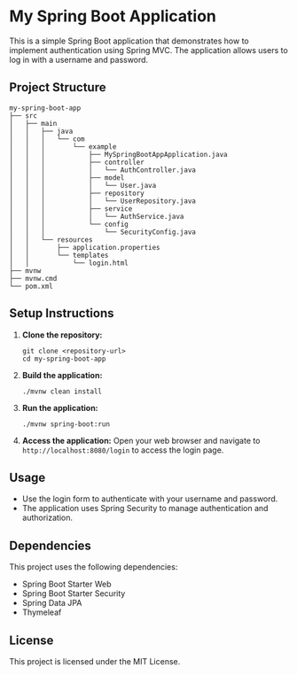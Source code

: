 # My Spring Boot Application

This is a simple Spring Boot application that demonstrates how to implement authentication using Spring MVC. The application allows users to log in with a username and password.

## Project Structure

```
my-spring-boot-app
├── src
│   ├── main
│   │   ├── java
│   │   │   └── com
│   │   │       └── example
│   │   │           ├── MySpringBootAppApplication.java
│   │   │           ├── controller
│   │   │           │   └── AuthController.java
│   │   │           ├── model
│   │   │           │   └── User.java
│   │   │           ├── repository
│   │   │           │   └── UserRepository.java
│   │   │           ├── service
│   │   │           │   └── AuthService.java
│   │   │           └── config
│   │   │               └── SecurityConfig.java
│   │   └── resources
│   │       ├── application.properties
│   │       └── templates
│   │           └── login.html
├── mvnw
├── mvnw.cmd
└── pom.xml
```

## Setup Instructions

1. **Clone the repository:**
   ```
   git clone <repository-url>
   cd my-spring-boot-app
   ```

2. **Build the application:**
   ```
   ./mvnw clean install
   ```

3. **Run the application:**
   ```
   ./mvnw spring-boot:run
   ```

4. **Access the application:**
   Open your web browser and navigate to `http://localhost:8080/login` to access the login page.

## Usage

- Use the login form to authenticate with your username and password.
- The application uses Spring Security to manage authentication and authorization.

## Dependencies

This project uses the following dependencies:
- Spring Boot Starter Web
- Spring Boot Starter Security
- Spring Data JPA
- Thymeleaf

## License

This project is licensed under the MIT License.